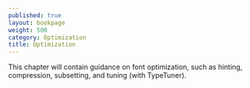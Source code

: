 ```yaml
---
published: true
layout: bookpage
weight: 500
category: Optimization
title: Optimization
---
```


This chapter will contain guidance on font optimization, such as hinting, compression, subsetting, and tuning (with TypeTuner).
